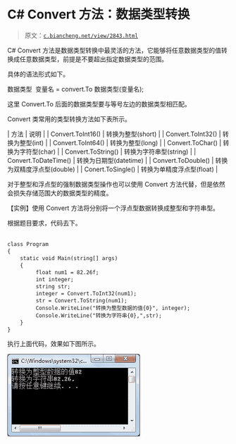 # C# Convert 方法：数据类型转换

> 原文：[`c.biancheng.net/view/2843.html`](http://c.biancheng.net/view/2843.html)

C# Convert 方法是数据类型转换中最灵活的方法，它能够将任意数据类型的值转换成任意数据类型，前提是不要超出指定数据类型的范围。

具体的语法形式如下。

数据类型  变量名 = convert.To 数据类型(变量名);

这里 Convert.To 后面的数据类型要与等号左边的数据类型相匹配。

Convert 类常用的类型转换方法如下表所示。

| 方法 | 说明 |
| Convert.ToInt16() | 转换为整型(short) |
| Convert.ToInt32() | 转换为整型(int) |
| Convert.ToInt64() | 转换为整型(long) |
| Convert.ToChar() | 转换为字符型(char) |
| Convert.ToString() | 转换为字符串型(string) |
| Convert.ToDateTime() | 转换为日期型(datetime) |
| Convert.ToDouble() | 转换为双精度浮点型(double) |
| Conert.ToSingle() | 转换为单精度浮点型(float) |

对于整型和浮点型的强制数据类型操作也可以使用 Convert 方法代替，但是依然会损失存储范围大的数据类型的精度。

【实例】使用 Convert 方法将分别将一个浮点型数据转换成整型和字符串型。

根据题目要求，代码去下。

```

class Program
{
    static void Main(string[] args)
    {
         float num1 = 82.26f;
         int integer;
         string str;
         integer = Convert.ToInt32(num1);
         str = Convert.ToString(num1);
         Console.WriteLine("转换为整型数据的值{0}", integer);
         Console.WriteLine("转换为字符串{0},",str);
    }
}

```

执行上面代码，效果如下图所示。

![使用 Convert 方法转换数据类型](img/eb28298880fd9ec94e13e126f4fbb2d0.png)